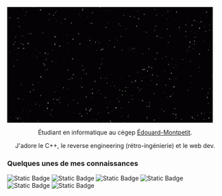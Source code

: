 <img align="center" src="sky.gif" />

<p align="center">
  Étudiant en informatique au cégep <a href="https://www.cegepmontpetit.ca/">Édouard-Montpetit</a>.
</p>

<p align="center">
  J'adore le C++, le reverse engineering (rétro-ingénierie) et le web dev. 
</p>

### Quelques unes de mes connaissances

![Static Badge](https://img.shields.io/badge/-_?logo=csharp&color=purple)
![Static Badge](https://img.shields.io/badge/-_?logo=cplusplus&color=blue)
![Static Badge](https://camo.githubusercontent.com/637695999d1efdd26928d6bd67b6463be9f92ee26b85f5b3d624da7b4d1ebccb/68747470733a2f2f696d672e736869656c64732e696f2f62616467652f507974686f6e2532302d2532333134333534432e7376673f6c6f676f3d707974686f6e266c6f676f436f6c6f723d7768697465)
![Static Badge](https://camo.githubusercontent.com/7cddeb568312f0ebc19929baf072724a8537f28da2dd29278c8bfa6867ab3e3f/68747470733a2f2f696d672e736869656c64732e696f2f62616467652f48544d4c2532302d2532334533344632362e7376673f6c6f676f3d68746d6c35266c6f676f436f6c6f723d7768697465)
![Static Badge](https://camo.githubusercontent.com/c8733604360c25e4cf34c8415bf9093104206dccd164b2a1cd7d1e2711d4d4f8/68747470733a2f2f696d672e736869656c64732e696f2f62616467652f4353532532302d2532333135373242362e7376673f6c6f676f3d63737333266c6f676f436f6c6f723d7768697465)
![Static Badge](https://camo.githubusercontent.com/9486dfd7127246a3a63e2daa9fbb4351fb94c48cd5c9513aeab772a2599fbaf5/68747470733a2f2f696d672e736869656c64732e696f2f62616467652f52656163742d3230323332413f6c6f676f3d7265616374266c6f676f436f6c6f723d363144414642)
